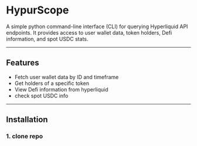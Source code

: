 # HypurScope

A simple python command-line interface (CLI) for querying Hyperliquid API endpoints. It provides access to user wallet data, token holders, Defi information, and spot USDC stats.

---

## Features
- Fetch user wallet data by ID and timeframe
- Get holders of a specific token
- View Defi information from hyperliquid
- check spot USDC info

---

## Installation


### 1. clone repo
